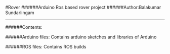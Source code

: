 #Rover
######Arduino Ros based rover project
######Author:Balakumar Sundarlingam
_______________________________________

######Contents:

######Arduino files:
Contains arduino sketches and libraries of Arduino

######ROS files:
Contains ROS builds
